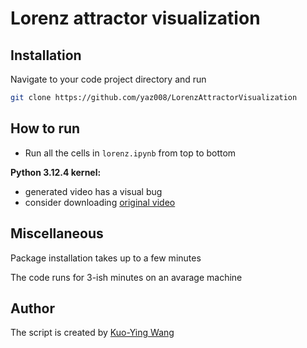# Lorenz attractor visualization

## Installation

Navigate to your code project directory and run

```sh
git clone https://github.com/yaz008/LorenzAttractorVisualization
```

## How to run

- Run all the cells in `lorenz.ipynb` from top to bottom

**Python 3.12.4 kernel:**

- generated video has a visual bug
- consider downloading [original video](https://www.youtube.com/watch?v=6OPytorJupk)

## Miscellaneous

Package installation takes up to a few minutes

The code runs for 3-ish minutes on an avarage machine

## Author

The script is created by [Kuo-Ying Wang](https://www.youtube.com/@kuo-yingwang2273)